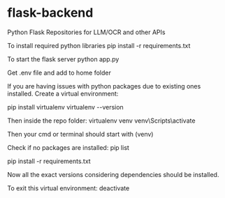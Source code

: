 # flask-backend
Python Flask Repositories for LLM/OCR and other APIs

To install required python libraries 
pip install -r requirements.txt

To start the flask server
python app.py

Get .env file and add to home folder

If you are having issues with python packages due to existing ones installed. Create a virtual environment:

pip install virtualenv
virtualenv --version

Then inside the repo folder:
virtualenv venv
venv\Scripts\activate

Then your cmd or terminal should start with (venv)

Check if no packages are installed:
pip list

pip install -r requirements.txt

Now all the exact versions considering dependencies should be installed.

To exit this virtual environment:
deactivate

